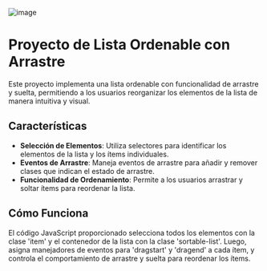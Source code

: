 ![image](https://github.com/dizedesign/-47DayCode-Drag-and-Drop-Sortable-List/assets/141795901/2d4bd4de-89d3-4083-878b-f6cdff7cf71c)



# Proyecto de Lista Ordenable con Arrastre

Este proyecto implementa una lista ordenable con funcionalidad de arrastre y suelta, permitiendo a los usuarios reorganizar los elementos de la lista de manera intuitiva y visual.

## Características

- **Selección de Elementos**: Utiliza selectores para identificar los elementos de la lista y los ítems individuales.
- **Eventos de Arrastre**: Maneja eventos de arrastre para añadir y remover clases que indican el estado de arrastre.
- **Funcionalidad de Ordenamiento**: Permite a los usuarios arrastrar y soltar ítems para reordenar la lista.

## Cómo Funciona

El código JavaScript proporcionado selecciona todos los elementos con la clase 'item' y el contenedor de la lista con la clase 'sortable-list'. Luego, asigna manejadores de eventos para 'dragstart' y 'dragend' a cada ítem, y controla el comportamiento de arrastre y suelta para reordenar los ítems.
